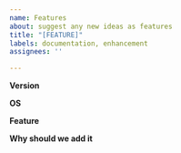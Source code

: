 ```yaml
---
name: Features
about: suggest any new ideas as features
title: "[FEATURE]"
labels: documentation, enhancement
assignees: ''

---
```


**Version**

**OS**

**Feature**

**Why should we add it**
